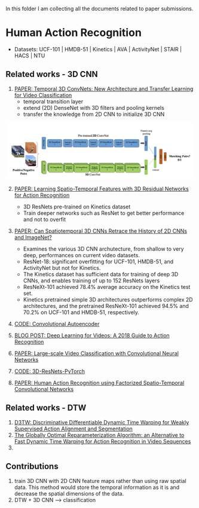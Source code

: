 In this folder I am collecting all the documents related to paper submissions.

# Human Action Recognition

- Datasets: UCF-101 | HMDB-51 | Kinetics | AVA | ActivityNet | STAIR | HACS | NTU


## Related works - 3D CNN
1. [PAPER: Temporal 3D ConvNets: New Architecture and Transfer Learning for Video Classification](https://arxiv.org/pdf/1711.08200.pdf)
      - temporal transition layer
      - extend (2D) DenseNet with 3D filters and pooling kernels
      - transfer the knowledge from 2D CNN to initialize 3D CNN

<p align="center"> <img src="https://github.com/alisher-ai/phd-studies/blob/main/figures/temporal-3d-convnets.png" width="500" /> </p>
  
2.  [PAPER: Learning Spatio-Temporal Features with 3D Residual Networks for Action Recognition](https://arxiv.org/pdf/1708.07632.pdf)
      - 3D ResNets pre-trained on Kinetics dataset
      - Train deeper networks such as ResNet to get better performance and not to overfit 
3.  [PAPER: Can Spatiotemporal 3D CNNs Retrace the History of 2D CNNs and ImageNet?](https://arxiv.org/pdf/1711.09577.pdf)
      - Examines the various 3D CNN archutecture, from shallow to very deep, performances on current video datasets. 
      - ResNet-18: significant overfitting for UCF-101, HMDB-51, and ActivityNet but not for Kinetics.
      - The Kinetics dataset has sufficient data for training of deep 3D CNNs, and enables training of up to 152 ResNets layers
      - ResNeXt-101 achieved 78.4% average accuracy on the Kinetics test set. 
      - Kinetics pretrained simple 3D architectures outperforms complex 2D architectures, and the pretrained ResNeXt-101 achieved 94.5% and 70.2% on UCF-101 and HMDB-51, respectively.

4.  [CODE: Convolutional Autoencoder](https://github.com/udacity/deep-learning-v2-pytorch/tree/master/autoencoder/convolutional-autoencoder)
5.  [BLOG POST: Deep Learning for Videos: A 2018 Guide to Action Recognition](https://blog.qure.ai/notes/deep-learning-for-videos-action-recognition-review)
6.  [PAPER: Large-scale Video Classification with Convolutional Neural Networks](https://static.googleusercontent.com/media/research.google.com/en//pubs/archive/42455.pdf)
7.  [CODE: 3D-ResNets-PyTorch](https://github.com/kenshohara/3D-ResNets-PyTorch)
8.  [PAPER: Human Action Recognition using Factorized Spatio-Temporal Convolutional Networks](https://arxiv.org/pdf/1510.00562.pdf)



## Related works - DTW
1. [D3TW: Discriminative Differentiable Dynamic Time Warping for Weakly Supervised Action Alignment and Segmentation](https://openaccess.thecvf.com/content_CVPR_2019/papers/Chang_D3TW_Discriminative_Differentiable_Dynamic_Time_Warping_for_Weakly_Supervised_Action_CVPR_2019_paper.pdf)
2. [The Globally Optimal Reparameterization Algorithm: an Alternative to Fast Dynamic Time Warping for Action Recognition in Video Sequences](https://arxiv.org/abs/1807.05485)
3. 


## Contributions
1. train 3D CNN with 2D CNN feature maps rather than using raw spatial data. This method would store the temporal information as it is and decrease the spatial dimensions of the data.
2. DTW + 3D CNN --> classification 
